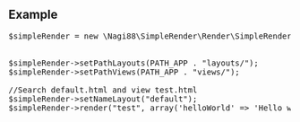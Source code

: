 <h2>Example</h2>

<pre>
$simpleRender = new \Nagi88\SimpleRender\Render\SimpleRender();


$simpleRender->setPathLayouts(PATH_APP . "layouts/");
$simpleRender->setPathViews(PATH_APP . "views/");

//Search default.html and view test.html
$simpleRender->setNameLayout("default");
$simpleRender->render("test", array('helloWorld' => 'Hello world'));
</pre>



